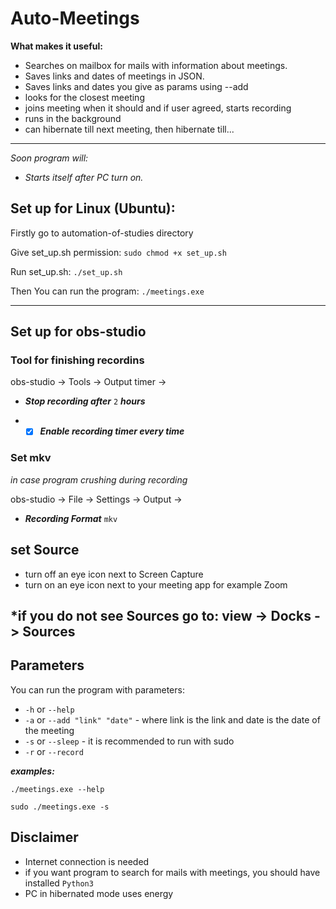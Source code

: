 # Auto-Meetings

**What makes it useful:**

- Searches on mailbox for mails with information about meetings.
- Saves links and dates of meetings in JSON.
- Saves links and dates you give as params using --add
- looks for the closest meeting
- joins meeting when it should and if user agreed, starts recording
- runs in the background
- can hibernate till next meeting, then hibernate till...


- ---------------------------------------------
*Soon program will:*

- *Starts itself after PC turn on.*

## Set up for Linux (Ubuntu):

Firstly go to automation-of-studies directory <p>
Give set_up.sh permission: `sudo chmod +x set_up.sh` <p>
Run set_up.sh: `./set_up.sh` <p>
Then You can run the program: `./meetings.exe`

-----------------------------------

## Set up for obs-studio

### Tool for finishing recordins
obs-studio -> Tools -> Output timer -> <p>
- ***Stop recording after*** `2` ***hours*** <p>
- - [x] ***Enable recording timer every time***

### Set mkv 
*in case program crushing during recording*<p>
obs-studio -> File -> Settings -> Output -> <p>
- ***Recording Format*** `mkv`

## set Source
- turn off an eye icon next to Screen Capture
- turn on an eye icon next to your meeting app for example Zoom

 ***if you do not see Sources go to:**
 view -> Docks -> Sources
-------------------------------------------------

## Parameters

You can run the program with parameters:

- `-h` or `--help` 
- `-a` or `--add "link" "date"` - where link is the link and date is the date of the meeting
- `-s` or `--sleep` - it is recommended to run with sudo
- `-r` or `--record`

***examples:*** <p>
`./meetings.exe --help`  <p>
`sudo ./meetings.exe -s`

## Disclaimer

- Internet connection is needed
- if you want program to search for mails with meetings, you should have installed `Python3`
- PC in hibernated mode uses energy